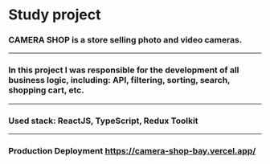 # Study project
### CAMERA SHOP is a store selling photo and video cameras.
---

### In this project I was responsible for the development of all business logic, including: API, filtering, sorting, search, shopping cart, etc.
---

### Used stack: ReactJS, TypeScript, Redux Toolkit
---

### Production Deployment https://camera-shop-bay.vercel.app/